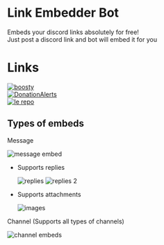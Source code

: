 # Link Embedder Bot
Embeds your discord links absolutely for free! \
Just post a discord link and bot will embed it for you

# Links
[![boosty](https://img.shields.io/badge/Support%20me%20on-Boosty!-orange)](https://boosty.to/number1) \
[![DonationAlerts](https://img.shields.io/badge/Support%20me%20on-DonationAlerts!-yellow)](https://www.donationalerts.com/r/maxy1) \
[![le repo](https://img.shields.io/badge/Github%20repo-Link%20Embedder-blue?logo=github&logoColor=white&labelColor=24282d)](https://github.com/maxy-dev/embedlink)


## Types of embeds
Message

![message embed](https://cdn.discordapp.com/attachments/843562496543817781/1135553403385295011/TyvdlNieddSx.gif)

- Supports replies

  ![replies](https://cdn.discordapp.com/attachments/843562496543817781/1135555448590831736/BePCQ004tVT5.png)
  ![replies 2](https://cdn.discordapp.com/attachments/843562496543817781/1135556478481207397/Gbxm4hHE332H.png)

- Supports attachments

  ![images](https://cdn.discordapp.com/attachments/843562496543817781/1135555759233572984/1xqsU8CMUvNm.png)

Channel (Supports all types of channels)

![channel embeds](https://cdn.discordapp.com/attachments/843562496543817781/1135554414212546570/RuUduUfJTTXU.gif)